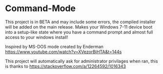 # Command-Mode
This project is in BETA and may include some errors, the compiled installer will be added on the main release.
Makes your Windows 7-11 device boot into a setup-like state where you have a command prompt and almost full access to your windows install!

Inspired by MS-DOS mode created by Enderman
https://www.youtube.com/watch?v=XVezorBjHTA&t=144s

This project will automatically ask for administrator privilages when ran, this is thanks to
https://stackoverflow.com/a/12264592/1016343
